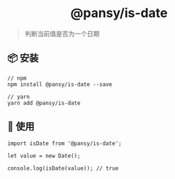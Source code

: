 <h1 align="center">@pansy/is-date</h1>

> 判断当前值是否为一个日期

## 📦 安装

```
// npm
npm install @pansy/is-date --save

// yarn
yarn add @pansy/is-date

```

## 🔨 使用

```
import isDate from '@pansy/is-date';

let value = new Date();

console.log(isDate(value)); // true
```
